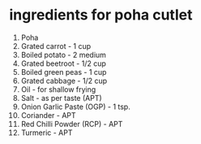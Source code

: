 # ingredients for poha cutlet

1) Poha
2) Grated carrot - 1 cup
3) Boiled potato - 2 medium 
4) Grated beetroot - 1/2 cup
5) Boiled green peas - 1 cup
6) Grated cabbage - 1/2 cup
7) Oil - for shallow frying
8) Salt - as per taste (APT)
9) Onion Garlic Paste  (OGP) - 1 tsp.
10) Coriander - APT
11) Red Chilli Powder (RCP) - APT
12) Turmeric - APT